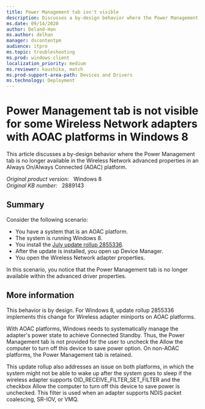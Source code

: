 ```yaml
---
title: Power Management tab isn't visible
description: Discusses a by-design behavior where the Power Management tab is no longer available in the Wireless Network advanced properties in an Always On/Always Connected (AOAC) platform.
ms.date: 09/14/2020
author: Deland-Han
ms.author: delhan
manager: dscontentpm
audience: itpro
ms.topic: troubleshooting
ms.prod: windows-client
localization_priority: medium
ms.reviewer: kaushika, match
ms.prod-support-area-path: Devices and Drivers
ms.technology: Deployment 
---
```

# Power Management tab is not visible for some Wireless Network adapters with AOAC platforms in Windows 8

This article discusses a by-design behavior where the Power Management tab is no longer available in the Wireless Network advanced properties in an Always On/Always Connected (AOAC) platform.

_Original product version:_ &nbsp; Windows 8  
_Original KB number:_ &nbsp; 2889143

## Summary

Consider the following scenario:

- You have a system that is an AOAC platform.
- The system is running Windows 8.
- You install the [July update rollup 2855336](https://support.microsoft.com/help/2855336).
- After the update is installed, you open up Device Manager.
- You open the Wireless Network adapter properties.

In this scenario, you notice that the Power Management tab is no longer available within the advanced driver properties.

## More information

This behavior is by design. For Windows 8, update rollup 2855336 implements this change for Wireless adapter miniports on AOAC platforms.

With AOAC platforms, Windows needs to systematically manage the adapter's power state to achieve Connected Standby. Thus, the Power Management tab is not provided for the user to uncheck the Allow the computer to turn off this device to save power option. On non-AOAC platforms, the Power Management tab is retained.

This update rollup also addresses an issue on both platforms, in which the system might not be able to wake up after the system goes to sleep if the wireless adapter supports OID_RECEIVE_FILTER_SET_FILTER and the checkbox Allow the computer to turn off this device to save power is unchecked. This filter is used when an adapter supports NDIS packet coalescing, SR-IOV, or VMQ.

